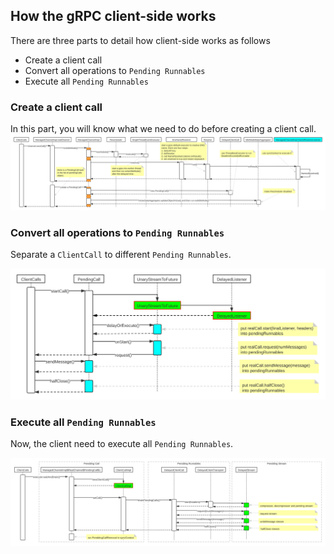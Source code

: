 ## How the gRPC client-side works

There are three parts to detail how client-side works as follows

+ Create a client call
+ Convert all operations to `Pending Runnables`
+ Execute all `Pending Runnables`

### Create a client call

In this part, you will know what we need to do before creating a client call.
![Create a client call](how-to-work-in-client-side/how-to-handle-a-request-in-grpc-client-side-newcall.svg)

### Convert all operations to `Pending Runnables`

Separate a `ClientCall` to different `Pending Runnables`.

![Convert all operations to Pending Runnables](how-to-work-in-client-side/how-to-handle-a-request-in-grpc-client-side-futureunarycall.svg)

### Execute all `Pending Runnables`

Now, the client need to execute all `Pending Runnables`.

![Execute all Pending Runnables](how-to-work-in-client-side/how-to-handle-a-request-in-grpc-client-side-executor-waitanddrain.svg)


